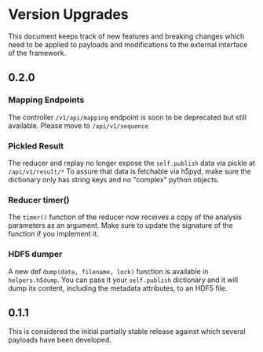 # Version Upgrades

This document keeps track of new features and breaking changes which need to be applied to payloads and modifications to the external interface of the framework.

## 0.2.0

### Mapping Endpoints

The controller `/v1/api/mapping` endpoint is soon to be deprecated but still available. Please move to `/api/v1/sequence`

### Pickled Result

The reducer and replay no longer expose the `self.publish` data via pickle at `/api/v1/result/*`
To assure that data is fetchable via h5pyd, make sure the dictionary only has string keys and no "complex" python objects.

### Reducer timer()

The `timer()` function of the reducer now receives a copy of the analysis parameters as an argument. Make sure to update the signature of the function if you implement it.

### HDF5 dumper

A new 
def `dump(data, filename, lock)` function is available in `helpers.h5dump`. You can pass it your `self.publish` dictionary and it will dump its content, including the metadata attributes, to an HDF5 file.

## 0.1.1

This is considered the initial partially stable release against which several payloads have been developed.
